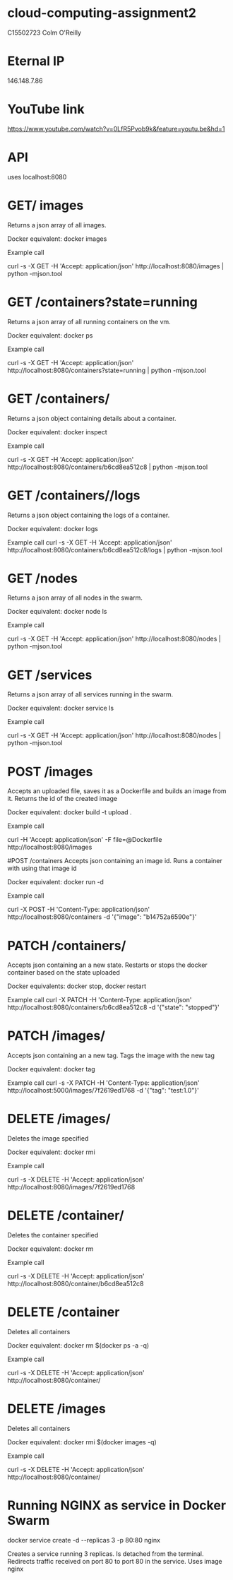 # cloud-computing-assignment2

C15502723
Colm O'Reilly

# Eternal IP
146.148.7.86 

# YouTube link
https://www.youtube.com/watch?v=0LfR5Pvob9k&feature=youtu.be&hd=1

# API
uses localhost:8080

# GET/ images
Returns a json array of all images.

Docker equivalent: docker images

Example call

curl -s -X GET -H 'Accept: application/json' http://localhost:8080/images | python -mjson.tool

# GET /containers?state=running
Returns a json array of all running containers on the vm.

Docker equivalent: docker ps

Example call

curl -s -X GET -H 'Accept: application/json' http://localhost:8080/containers?state=running | python -mjson.tool

# GET /containers/<id>
Returns a json object containing details about a container.

Docker equivalent: docker inspect <id>

Example call

curl -s -X GET -H 'Accept: application/json' http://localhost:8080/containers/b6cd8ea512c8  | python -mjson.tool

# GET /containers/<id>/logs
Returns a json object containing the logs of a container.

Docker equivalent: docker logs <id>

Example call
curl -s -X GET -H 'Accept: application/json' http://localhost:8080/containers/b6cd8ea512c8/logs  | python -mjson.tool

# GET /nodes
Returns a json array of all nodes in the swarm.

Docker equivalent: docker node ls

Example call

curl -s -X GET -H 'Accept: application/json' http://localhost:8080/nodes | python -mjson.tool

# GET /services
Returns a json array of all services running in the swarm.

Docker equivalent: docker service ls

Example call

curl -s -X GET -H 'Accept: application/json' http://localhost:8080/nodes | python -mjson.tool

# POST /images
Accepts an uploaded file, saves it as a Dockerfile and builds an image from it. Returns the id of the created image

Docker equivalent: docker build -t upload .

Example call

curl -H 'Accept: application/json' -F file=@Dockerfile http://localhost:8080/images

#POST /containers
Accepts json containing an image id. Runs a container with using that image id

Docker equivalent: docker run -d <imageid>

Example call

curl -X POST -H 'Content-Type: application/json' http://localhost:8080/containers -d '{"image": "b14752a6590e"}'

# PATCH /containers/<id>
Accepts json containing an a new state. Restarts or stops the docker container based on the state uploaded

Docker equivalents: docker stop, docker restart

Example call
curl -X PATCH -H 'Content-Type: application/json' http://localhost:8080/containers/b6cd8ea512c8 -d '{"state": "stopped"}'

# PATCH /images/<id>
Accepts json containing an a new tag. Tags the image with the new tag

Docker equivalent: docker tag <id>

Example call
curl -s -X PATCH -H 'Content-Type: application/json' http://localhost:5000/images/7f2619ed1768 -d '{"tag": "test:1.0"}'

# DELETE /images/<id>
Deletes the image specified

Docker equivalent: docker rmi <id>

Example call

 curl -s -X DELETE -H 'Accept: application/json' http://localhost:8080/images/7f2619ed1768
 
 # DELETE /container/<id>
Deletes the container specified

Docker equivalent: docker rm <id>

Example call

 curl -s -X DELETE -H 'Accept: application/json' http://localhost:8080/container/b6cd8ea512c8 
 
 # DELETE /container
Deletes all containers

Docker equivalent: docker rm $(docker ps -a -q)

Example call

 curl -s -X DELETE -H 'Accept: application/json' http://localhost:8080/container/
 
 # DELETE /images
Deletes all containers

Docker equivalent: docker rmi $(docker images -q)

Example call

 curl -s -X DELETE -H 'Accept: application/json' http://localhost:8080/container/
 
 
 # Running NGINX as service in Docker Swarm
 
 docker service create -d --replicas 3 -p 80:80 nginx
 
Creates a service running 3 replicas. Is detached from the terminal. Redirects traffic received on port 80 to port 80 in the service. Uses image nginx
